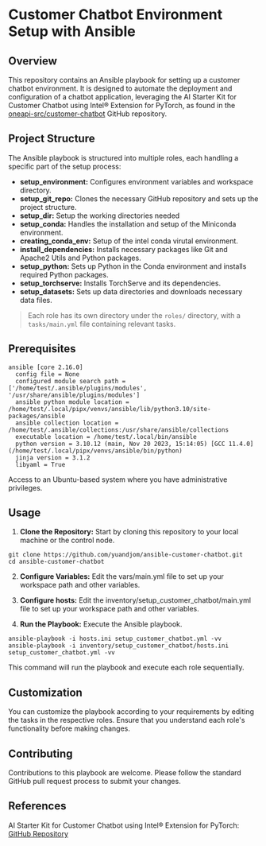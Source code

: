 # Customer Chatbot Environment Setup with Ansible
## Overview
This repository contains an Ansible playbook for setting up a customer chatbot environment. It is designed to automate the deployment and configuration of a chatbot application,
leveraging the AI Starter Kit for Customer Chatbot using Intel® Extension for PyTorch, as found in the [oneapi-src/customer-chatbot](https://github.com/oneapi-src/customer-chatbot) GitHub repository.

## Project Structure
The Ansible playbook is structured into multiple roles, each handling a specific part of the setup process:

- **setup_environment:** Configures environment variables and workspace directory.
- **setup_git_repo:** Clones the necessary GitHub repository and sets up the project structure.
- **setup_dir:** Setup the working directories needed 
- **setup_conda:** Handles the installation and setup of the Miniconda environment.
- **creating_conda_env:** Setup of the intel conda virutal environment.
- **install_dependencies:** Installs necessary packages like Git and Apache2 Utils and Python packages.
- **setup_python:** Sets up Python in the Conda environment and installs required Python packages.
- **setup_torchserve:** Installs TorchServe and its dependencies.
- **setup_datasets:** Sets up data directories and downloads necessary data files.

>Each role has its own directory under the `roles/` directory, with a `tasks/main.yml` file containing relevant tasks.

## Prerequisites
```
ansible [core 2.16.0]
  config file = None
  configured module search path = ['/home/test/.ansible/plugins/modules', '/usr/share/ansible/plugins/modules']
  ansible python module location = /home/test/.local/pipx/venvs/ansible/lib/python3.10/site-packages/ansible
  ansible collection location = /home/test/.ansible/collections:/usr/share/ansible/collections
  executable location = /home/test/.local/bin/ansible
  python version = 3.10.12 (main, Nov 20 2023, 15:14:05) [GCC 11.4.0] (/home/test/.local/pipx/venvs/ansible/bin/python)
  jinja version = 3.1.2
  libyaml = True
```
Access to an Ubuntu-based system where you have administrative privileges.

## Usage
1. **Clone the Repository:** Start by cloning this repository to your local machine or the control node.

```
git clone https://github.com/yuandjom/ansible-customer-chatbot.git
cd ansible-customer-chatbot
```
2. **Configure Variables:** Edit the vars/main.yml file to set up your workspace path and other variables.

2. **Configure hosts:** Edit the inventory/setup_customer_chatbot/main.yml file to set up your workspace path and other variables.

3. **Run the Playbook:** Execute the Ansible playbook.
```
ansible-playbook -i hosts.ini setup_customer_chatbot.yml -vv
ansible-playbook -i inventory/setup_customer_chatbot/hosts.ini setup_customer_chatbot.yml -vv
```
This command will run the playbook and execute each role sequentially.

## Customization
You can customize the playbook according to your requirements by editing the tasks in the respective roles. Ensure that you understand each role's functionality before making changes.

## Contributing
Contributions to this playbook are welcome. Please follow the standard GitHub pull request process to submit your changes.

## References
AI Starter Kit for Customer Chatbot using Intel® Extension for PyTorch: [GitHub Repository](https://github.com/oneapi-src/customer-chatbot)
